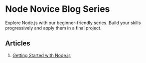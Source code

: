 # Node Novice Blog Series

Explore Node.js with our beginner-friendly series. Build your skills progressively and apply them in a final project.

## Articles

1. [Getting Started with Node.js](https://pimiracle.hashnode.dev/getting-started-with-nodejs)
